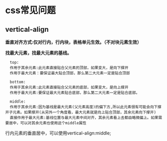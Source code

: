 # css常见问题

## vertical-align

**垂直对齐方式:仅对行内，行内块，表格单元生效。（不对块元素生效）**

**找最大元素，找最大元素的基线。**

```
  top: 
  作用于其余元素:此元素直接贴合父元素的顶部，如果变大，是向下撑开
  作用于最大元素：要保证最大贴合顶部，那么第二大元素一定是贴合顶部
```

```
  bottom:
  作用于其余元素:此元素直接贴合父元素的底部，如果变大，是向上撑开
  作用于最大元素:要保证最大元素贴合底部，那么第二大元素一定是贴合底部。
```

```
  middle:
  作用于其余元素:因为基线是最大元素(父元素高度)的偏下方,所以此元素很有可能会向下撑开子元素。如果撑开(从另外一个角度看，最大元素就是向上贴合顶部，其余元素向下撑开)
  直接作用于最大元素:基线位置与最大元素中间对齐，其余元素看上去都由略微偏上。如果需要居中，可以对其余元素也使用这个middle属性
```

行内元素的垂直居中，可以使用vertical-align:middle;
